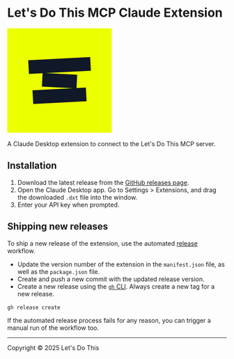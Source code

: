 # Let's Do This MCP Claude Extension

![Let's Do This](./icon.png)

A Claude Desktop extension to connect to the Let's Do This MCP server.

## Installation

1. Download the latest release from the [GitHub releases page](https://github.com/stampedeapp/ldt-claude-extension/releases).
2. Open the Claude Desktop app. Go to Settings > Extensions, and drag the downloaded `.dxt` file into the window.
3. Enter your API key when prompted.

## Shipping new releases

To ship a new release of the extension, use the automated [release](.github/workflows/release.yml) workflow.

- Update the version number of the extension in the `manifest.json` file, as well as the `package.json` file.
- Create and push a new commit with the updated release version.
- Create a new release using the [`gh` CLI](https://cli.github.com/). Always create a new tag for a new release.

```bash
gh release create
```

If the automated release process fails for any reason, you can trigger a manual run of the workflow too.

---

Copyright © 2025 Let's Do This

